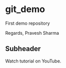 # git_demo
First demo repository

Regards,
Pravesh Sharma

## Subheader

Watch tutorial on YouTube.
